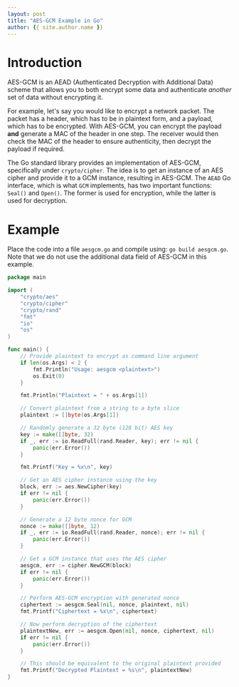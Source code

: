 ```yaml
---
layout: post
title: "AES-GCM Example in Go"
author: {{ site.author.name }}
---
```


# Introduction

AES-GCM is an AEAD (Authenticated Decryption with Additional Data) scheme that allows you to both encrypt some data and authenticate *another* set of data without encrypting it. 

For example, let's say you would like to encrypt a network packet. The packet has a header, which has to be in plaintext form, and a payload, which has to be encrypted. With AES-GCM, you can encrypt the payload **and** generate a MAC of the header in one step. The receiver would then check the MAC of the header to ensure authenticity, then decrypt the payload if required.

The Go standard library provides an implementation of AES-GCM, specifically under `crypto/cipher`. The idea is to get an instance of an AES cipher and provide it to a GCM instance, resulting in AES-GCM. The `AEAD` Go interface, which is what `GCM` implements, has two important functions: `Seal()` and `Open()`. The former is used for encryption, while the latter is used for decryption.

# Example

Place the code into a file `aesgcm.go` and compile using: `go build aesgcm.go`. Note that we do not use the additional data field of AES-GCM in this example.

```go
package main

import (
    "crypto/aes"
    "crypto/cipher"
    "crypto/rand"
    "fmt"
    "io"
    "os"
)

func main() {
    // Provide plaintext to encrypt as command line argument
    if len(os.Args) < 2 {
        fmt.Println("Usage: aesgcm <plaintext>")
        os.Exit(0)
    }

    fmt.Println("Plaintext = " + os.Args[1])

    // Convert plaintext from a string to a byte slice
    plaintext := []byte(os.Args[1])

    // Randomly generate a 32 byte (128 bit) AES key
    key := make([]byte, 32)
    if _, err := io.ReadFull(rand.Reader, key); err != nil {
        panic(err.Error())
    }

    fmt.Printf("Key = %x\n", key)

    // Get an AES cipher instance using the key
    block, err := aes.NewCipher(key)
    if err != nil {
        panic(err.Error())
    }

    // Generate a 12 byte nonce for GCM
    nonce := make([]byte, 12)
    if _, err := io.ReadFull(rand.Reader, nonce); err != nil {
        panic(err.Error())
    }

    // Get a GCM instance that uses the AES cipher
    aesgcm, err := cipher.NewGCM(block)
    if err != nil {
        panic(err.Error())
    }

    // Perform AES-GCM encryption with generated nonce
    ciphertext := aesgcm.Seal(nil, nonce, plaintext, nil)
    fmt.Printf("Ciphertext = %x\n", ciphertext)

    // Now perform decryption of the ciphertext
    plaintextNew, err := aesgcm.Open(nil, nonce, ciphertext, nil)
    if err != nil {
        panic(err.Error())
    }

    // This should be equivalent to the original plaintext provided
    fmt.Printf("Decrypted Plaintext = %s\n", plaintextNew)
}
```
